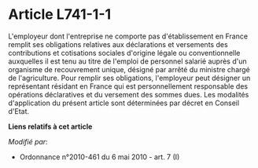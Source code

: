 # Article L741-1-1

L'employeur dont l'entreprise ne comporte pas d'établissement en France remplit ses obligations relatives aux déclarations et
versements des contributions et cotisations sociales d'origine légale ou conventionnelle auxquelles il est tenu au titre de
l'emploi de personnel salarié auprès d'un organisme de recouvrement unique, désigné par arrêté du ministre chargé de
l'agriculture. Pour remplir ses obligations, l'employeur peut désigner un représentant résidant en France qui est
personnellement responsable des opérations déclaratives et du versement des sommes dues. Les modalités d'application du
présent article sont       déterminées par décret en Conseil d'Etat.

**Liens relatifs à cet article**

_Modifié par_:

  - Ordonnance n°2010-461 du 6 mai 2010 - art. 7 (I)
